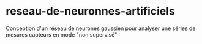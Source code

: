 # reseau-de-neuronnes-artificiels
Conception d'un réseau de neurones gaussien pour analyser une séries de mesures capteurs en mode "non supervisé"
